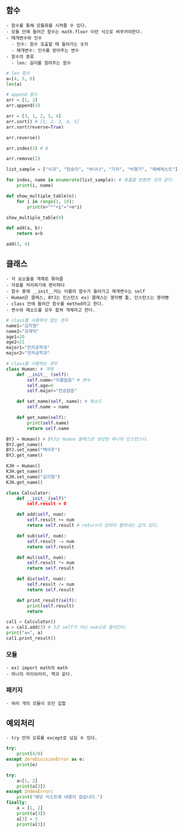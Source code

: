 ## 함수
    - 함수를 통해 모듈화를 시켜줄 수 있다.
    - 모듈 안에 들어간 함수는 math.floor 이런 식으로 써주어야한다.
    - 매개변수와 인수
      - 인수: 함수 호출할 때 들어가는 숫자
      - 매개변수: 인수를 받아주는 변수
    - 함수의 종류
      - len: 길이를 알려주는 함수
```python
# len 함수
a=[4, 5, 6]
len(a)
```

```python
# append 함수
arr = [1, 2]
arr.append(3)
```

```python
arr = [3, 1, 2, 5, 4]
arr.sort() # [1, 2, 3, 4, 5]
arr.sort(reverse=True)

arr.reverse()

arr.index(3) # 0

arr.remove(2)
```

```python
list_sample = ["사과", "원숭이", "바나나", "기차", "비행기", "에베레스트"]

for index, name in enumerate(list_sample): # 튜플을 반환한 것과 같다.
    print(i, name)
```

```python
def show_multiple_table(n):
    for i in range(1, 10):
        print(n+"*"+i"="+n*i)

show_multiple_table(9)
```

```python
def add(a, b):
    return a+b

add(3, 4)
```


## 클래스
    - 각 요소들을 객체로 묶어줌
    - 자료를 처리하기에 편리하다
    - 함수 중에 __init__라는 이름의 함수가 들어가고 매개변수는 self
    - Human은 클래스, BYJ는 인스턴스 ex) 클래스는 붕어빵 틀, 인스턴스는 붕어빵
    - class 안에 들어간 함수를 method라고 한다.
    - 변수와 메소드를 모두 합쳐 객체라고 한다.

```python
# class를 사용하지 않는 경우
name1="김지형"
name2="유재덕"
age1=20
age2=21
major1="전자공학과"
major2="전자공학과"
```

```python
# class를 사용하는 경우
class Human: # 객체
    def __init__ (self):
        self.name="이름없음" # 변수
        self.age=0
        self.major="전공없음"

    def set_name(self, name): # 메소드
        self.name = name

    def get_name(self):
        print(self.name)
        return self.name

BYJ = Human() # BYJ는 Human 클래스로 생성된 하나의 인스턴스다.
BYJ.get_name()
BYJ.set_name("백이주")
BYJ.get_name()

KJH = Human()
KJH.get_name()
KJH.set_name("김지형")
KJH.get_name()
```
```python
class Calculator:
    def __init__(self)"
        self.result = 0

    def add(self, num):
        self.result += num
        return self.result # return이 있어야 뱉어내는 값이 있다.

    def sub(self, num):
        self.result -= num
        return self.result

    def mul(self, num):
        self.result *= num
        return self.result

    def div(self, num):
        self.result /= num
        return self.result

    def print_result(self):
        print(self.result)
        return

cal1 = Calculator()
a = cal1.add(3) # 3은 self가 아닌 num으로 들어간다.
print("a=", a)
cal1.print_result()
```


### 모듈
    - ex) import math의 math
    - 하나의 라이브러리, 책과 같다.

### 패키지
    - 여러 개의 모듈이 모인 집합


## 예외처리
    - try 안의 오류를 except로 넘길 수 있다.

```python
try:
    print(4/0)
except ZeroDivisionError as e:
    print(e)
```

```python
try:
    a=[1, 2]
    print(a[3])
except IndexError:
    print("해당 리스트에 내용이 없습니다.")
finally:
    a = [1, 2]
    print(a[3])
    a[3] = 3
    print(a[3])
```